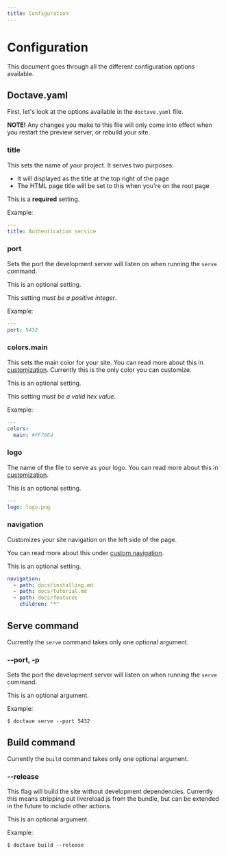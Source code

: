 ```yaml
---
title: Configuration
---
```


Configuration
=============

This document goes through all the different configuration options available.

## Doctave.yaml

First, let's look at the options available in the `doctave.yaml` file.

**NOTE!** Any changes you make to this file will only come into effect when you restart the preview
server, or rebuild your site.

### title

This sets the name of your project. It serves two purposes:

* It will displayed as the title at the top right of the page
* The HTML page title will be set to this when you're on the root page

This is a **required** setting.

Example:

```yaml
---
title: Authentication service

```

### port

Sets the port the development server will listen on when running the `serve` command.

This is an optional setting.

This setting _must be a positive integer_.

Example:
```yaml
---
port: 5432
```

### colors.main

This sets the main color for your site. You can read more about this in
[customization](/features/customization). Currently this is the only color you can customize.

This is an optional setting.

This setting _must be a valid hex value_.

Example:

```yaml
---
colors:
  main: #FF78E4

```

### logo

The name of the file to serve as your logo. You can read more about this in
[customization](/features/customization).

This is an optional setting.

```yaml
---
logo: logo.png
```

### navigation

Customizes your site navigation on the left side of the page.

You can read more about this under [custom navigation](/features/custom-navigation.md).

This is an optional setting.

```yaml
navigation:
  - path: docs/installing.md
  - path: docs/tutorial.md
  - path: docs/features
    children: "*"
```

## Serve command

Currently the `serve` command takes only one optional argument.

### --port, -p

Sets the port the development server will listen on when running the `serve` command.

This is an optional argument.

Example:

```
$ doctave serve --port 5432
```

## Build command

Currently the `build` command takes only one optional argument.

### --release

This flag will build the site without development dependencies. Currently this means stripping out
livereload.js from the bundle, but can be extended in the future to include other actions.

This is an optional argument.

Example:

```
$ doctave build --release
```
